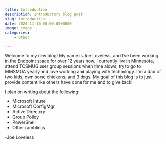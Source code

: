 ```yaml
---
title: Introduction
description: Introductory blog post
slug: introduction
date: 2024-11-16 00:00:00+0000
image: image
categories: 
    - Other

---
```


Welcome to my new blog! My name is Joe Loveless, and I've been working in the Endpoint space for over 12 years now. I currently live in Minnesota, attend TCSMUG user group sessions when time alows, try to go to MMSMOA yearly and love working and playing with technology. I'm a dad of two kids, own some chickens, and 3 dogs. My goal of this blog is to just provide content like others have done for me and to give back!

I plan on writing about the following:

- Microsoft Intune
- Microsoft ConfigMgr
- Active Directory
- Group Policy
- PowerShell
- Other ramblings

-Joe Loveless
